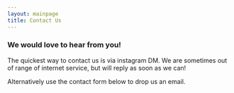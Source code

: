 ```yaml
---
layout: mainpage
title: Contact Us
---
```


### We would love to hear from you!

The quickest way to contact us is via instagram DM. We are sometimes out of range of internet service, but will reply as soon as we can!

<a href="{{ site.instagram }}"><i class="fa fa-instagram fa-2x w3-hover-opacity"></i></a>

Alternatively use the contact form below to drop us an email.